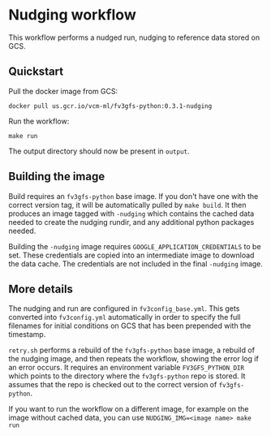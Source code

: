 Nudging workflow
================

This workflow performs a nudged run, nudging to reference data stored on GCS.

Quickstart
----------

Pull the docker image from GCS:

    docker pull us.gcr.io/vcm-ml/fv3gfs-python:0.3.1-nudging

Run the workflow:

    make run

The output directory should now be present in `output`.

Building the image
------------------

Build requires an `fv3gfs-python` base image. If you don't have one with the
correct version tag, it will be automatically pulled by `make build`. It then produces an image
tagged with `-nudging` which contains the cached data needed to create the nudging rundir,
and any additional python packages needed.

Building the `-nudging` image requires `GOOGLE_APPLICATION_CREDENTIALS` to be set.
These credentials are copied into an intermediate image to download the data cache.
The credentials are not included in the final `-nudging` image.

More details
------------

The nudging and run are configured in `fv3config_base.yml`. This gets converted into
`fv3config.yml` automatically in order to specify the full filenames for initial
conditions on GCS that has been prepended with the timestamp.

`retry.sh` performs a rebuild of the `fv3gfs-python` base image, a rebuild of the
nudging image, and then repeats the workflow, showing the error log if an error
occurs. It requires an environment variable `FV3GFS_PYTHON_DIR` which points to
the directory where the `fv3gfs-python` repo is stored. It assumes that the repo is
checked out to the correct version of `fv3gfs-python`.

If you want to run the workflow on a different image, for example on the image
without cached data, you can use `NUDGING_IMG=<image name> make run`
